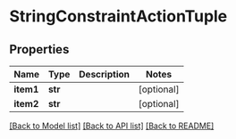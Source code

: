 # StringConstraintActionTuple


## Properties
Name | Type | Description | Notes
------------ | ------------- | ------------- | -------------
**item1** | **str** |  | [optional] 
**item2** | **str** |  | [optional] 

[[Back to Model list]](../README.md#documentation-for-models) [[Back to API list]](../README.md#documentation-for-api-endpoints) [[Back to README]](../README.md)


